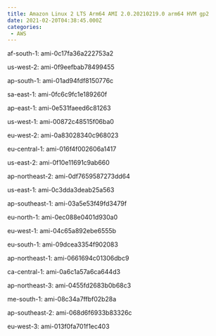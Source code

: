 ```yaml
---
title: Amazon Linux 2 LTS Arm64 AMI 2.0.20210219.0 arm64 HVM gp2
date: 2021-02-20T04:38:45.000Z
categories:
 - AWS
---
```


af-south-1: ami-0c17fa36a222753a2

us-west-2: ami-0f9eefbab78499455

ap-south-1: ami-01ad94fdf8150776c

sa-east-1: ami-0fc6c9fc1e189260f

ap-east-1: ami-0e531faeed6c81263

us-west-1: ami-00872c48515f06ba0

eu-west-2: ami-0a83028340c968023

eu-central-1: ami-016f4f002606a1417

us-east-2: ami-0f10e11691c9ab660

ap-northeast-2: ami-0df7659587273dd64

us-east-1: ami-0c3dda3deab25a563

ap-southeast-1: ami-03a5e53f49fd3479f

eu-north-1: ami-0ec088e0401d930a0

eu-west-1: ami-04c65a892ebe6555b

eu-south-1: ami-09dcea3354f902083

ap-northeast-1: ami-0661694c01306dbc9

ca-central-1: ami-0a6c1a57a6ca644d3

ap-northeast-3: ami-0455fd2683b0b68c3

me-south-1: ami-08c34a7ffbf02b28a

ap-southeast-2: ami-068d6f6933b83326c

eu-west-3: ami-013f0fa701f1ec403

